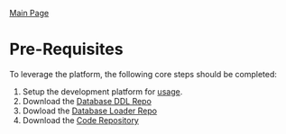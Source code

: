 <a href="./README.md" target="_blank">Main Page</a>

# Pre-Requisites
To leverage the platform, the following core steps should be completed:

1. Setup the development platform for [usage](Platform-Future.md).
2. Download the [Database DDL Repo](https://github.com/DataJediToolbelt/DataTier-DDLs)
3. Dowload the [Database Loader Repo](https://github.com/DataJediToolbelt/DataTier-DataLoaders)
4. Download the [Code Repository](https://github.com/DataJediToolbelt/Code-Platform)


